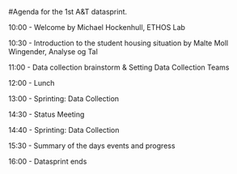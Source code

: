 #Agenda for the 1st A&T datasprint. 

10:00 - Welcome by Michael Hockenhull, ETHOS Lab

10:30 - Introduction to the student housing situation by Malte Moll Wingender, Analyse og Tal

11:00 - Data collection brainstorm & Setting Data Collection Teams

12:00 - Lunch

13:00 - Sprinting: Data Collection

14:30 - Status Meeting

14:40 - Sprinting: Data Collection

15:30 - Summary of the days events and progress

16:00 - Datasprint ends
